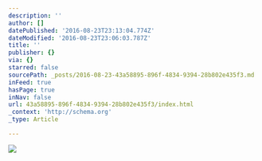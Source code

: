 ```yaml
---
description: ''
author: []
datePublished: '2016-08-23T23:13:04.774Z'
dateModified: '2016-08-23T23:06:03.787Z'
title: ''
publisher: {}
via: {}
starred: false
sourcePath: _posts/2016-08-23-43a58895-896f-4834-9394-28b802e435f3.md
inFeed: true
hasPage: true
inNav: false
url: 43a58895-896f-4834-9394-28b802e435f3/index.html
_context: 'http://schema.org'
_type: Article

---
```

![](https://the-grid-user-content.s3-us-west-2.amazonaws.com/93768e44-1fa6-42c6-a668-3aedfb8f002d.jpg)